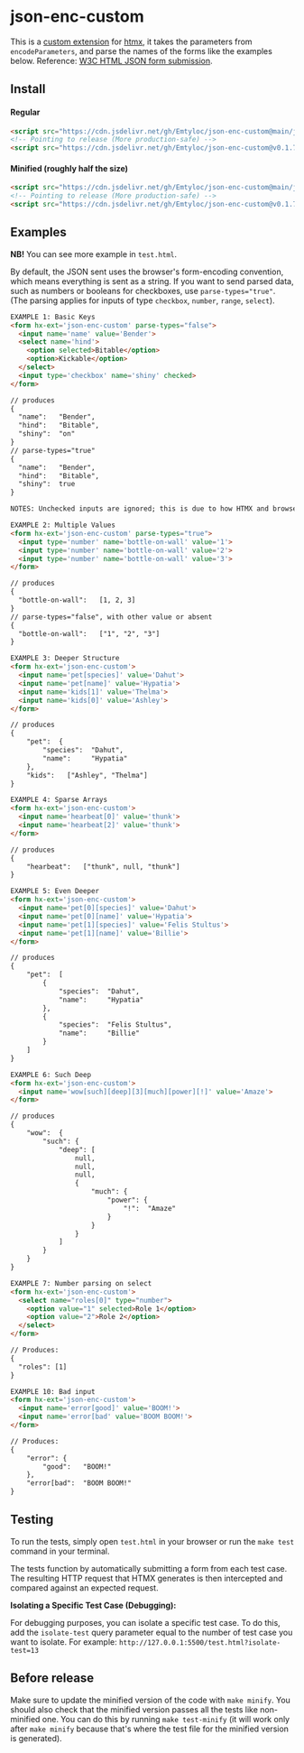 # json-enc-custom

This is a [custom extension](https://github.com/bigskysoftware/htmx-extensions/tree/main?tab=readme-ov-file#defining-an-extension) for [htmx](https://htmx.org/), it takes the parameters from `encodeParameters`, and parse the names of the forms like the examples below.
Reference: [W3C HTML JSON form submission](https://www.w3.org/TR/html-json-forms/).

## Install

#### Regular

```html
<script src="https://cdn.jsdelivr.net/gh/Emtyloc/json-enc-custom@main/json-enc-custom.js"></script>
<!-- Pointing to release (More production-safe) -->
<script src="https://cdn.jsdelivr.net/gh/Emtyloc/json-enc-custom@v0.1.7/json-enc-custom.js"></script>
```

#### Minified (roughly half the size)

```html
<script src="https://cdn.jsdelivr.net/gh/Emtyloc/json-enc-custom@main/jec.min.js"></script>
<!-- Pointing to release (More production-safe) -->
<script src="https://cdn.jsdelivr.net/gh/Emtyloc/json-enc-custom@v0.1.7/jec.min.js"></script>
```

## Examples

**NB!** You can see more example in `test.html`.

By default, the JSON sent uses the browser's form-encoding convention, which means everything is sent as a string. If you want to send parsed data, such as numbers or booleans for checkboxes, use `parse-types="true"`. (The parsing applies for inputs of type `checkbox`, `number`, `range`, `select`).

```html
EXAMPLE 1: Basic Keys
<form hx-ext='json-enc-custom' parse-types="false">
  <input name='name' value='Bender'>
  <select name='hind'>
    <option selected>Bitable</option>
    <option>Kickable</option>
  </select>
  <input type='checkbox' name='shiny' checked>
</form>

// produces
{
  "name":   "Bender",
  "hind":   "Bitable",
  "shiny":  "on"
}
// parse-types="true"
{
  "name":   "Bender",
  "hind":   "Bitable",
  "shiny":  true   
}

NOTES: Unchecked inputs are ignored; this is due to how HTMX and browsers behave.
```
```html
EXAMPLE 2: Multiple Values
<form hx-ext='json-enc-custom' parse-types="true">
  <input type='number' name='bottle-on-wall' value='1'>
  <input type='number' name='bottle-on-wall' value='2'>
  <input type='number' name='bottle-on-wall' value='3'>
</form>

// produces
{
  "bottle-on-wall":   [1, 2, 3]
}
// parse-types="false", with other value or absent
{
  "bottle-on-wall":   ["1", "2", "3"]
}
```
```html
EXAMPLE 3: Deeper Structure
<form hx-ext='json-enc-custom'>
  <input name='pet[species]' value='Dahut'>
  <input name='pet[name]' value='Hypatia'>
  <input name='kids[1]' value='Thelma'>
  <input name='kids[0]' value='Ashley'>
</form>

// produces
{
    "pet":  {
        "species":  "Dahut",
        "name":     "Hypatia"
    },
    "kids":   ["Ashley", "Thelma"]
}
```

```html
EXAMPLE 4: Sparse Arrays
<form hx-ext='json-enc-custom'>
  <input name='hearbeat[0]' value='thunk'>
  <input name='hearbeat[2]' value='thunk'>
</form>

// produces
{
    "hearbeat":   ["thunk", null, "thunk"]
}
```

```html
EXAMPLE 5: Even Deeper
<form hx-ext='json-enc-custom'>
  <input name='pet[0][species]' value='Dahut'>
  <input name='pet[0][name]' value='Hypatia'>
  <input name='pet[1][species]' value='Felis Stultus'>
  <input name='pet[1][name]' value='Billie'>
</form>

// produces
{
    "pet":  [
        {
            "species":  "Dahut",
            "name":     "Hypatia"
        },
        {
            "species":  "Felis Stultus",
            "name":     "Billie"
        }
    ]
}
```

```html
EXAMPLE 6: Such Deep
<form hx-ext='json-enc-custom'>
  <input name='wow[such][deep][3][much][power][!]' value='Amaze'>
</form>

// produces
{
    "wow":  {
        "such": {
            "deep": [
                null,
                null,
                null,
                {
                    "much": {
                        "power": {
                            "!":  "Amaze"
                        }
                    }
                }
            ]
        }
    }
}
```

```html
EXAMPLE 7: Number parsing on select 
<form hx-ext='json-enc-custom'>
  <select name="roles[0]" type="number">
    <option value="1" selected>Role 1</option>
    <option value="2">Role 2</option>
  </select>
</form>

// Produces:
{
  "roles": [1]
}
```

```html
EXAMPLE 10: Bad input
<form hx-ext='json-enc-custom'>
  <input name='error[good]' value='BOOM!'>
  <input name='error[bad' value='BOOM BOOM!'>
</form>

// Produces:
{
    "error": {
        "good":   "BOOM!"
    },
    "error[bad":  "BOOM BOOM!"
}
```

## Testing

To run the tests, simply open `test.html` in your browser or run the `make test` command in your terminal.

The tests function by automatically submitting a form from each test case. The resulting HTTP request that HTMX generates is then intercepted and compared against an expected request.

**Isolating a Specific Test Case (Debugging):**

For debugging purposes, you can isolate a specific test case. To do this, add the `isolate-test` query parameter equal to the number of test case you want to isolate.
For example: `http://127.0.0.1:5500/test.html?isolate-test=13`

## Before release

Make sure to update the minified version of the code with `make minify`.
You should also check that the minified version passes all the tests like non-minified one.
You can do this by running `make test-minify` (it will work only after `make minify` because that's where the test file for the minified version is generated).
